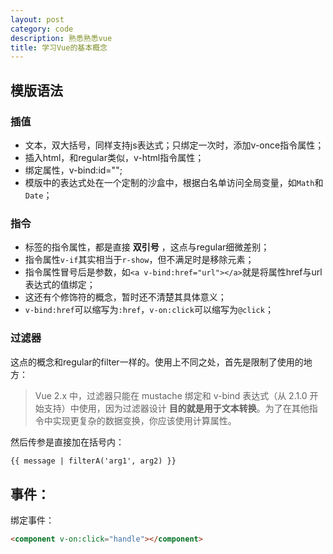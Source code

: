 ```yaml
---
layout: post
category: code
description: 熟悉熟悉vue
title: 学习Vue的基本概念
---
```


## 模版语法


### 插值

- 文本，双大括号，同样支持js表达式；只绑定一次时，添加v-once指令属性；
- 插入html，和regular类似，v-html指令属性；
- 绑定属性，v-bind:id="";
- 模版中的表达式处在一个定制的沙盒中，根据白名单访问全局变量，如``Math``和``Date``；

### 指令

- 标签的指令属性，都是直接 **双引号** ，这点与regular细微差别；
- 指令属性``v-if``其实相当于``r-show``，但不满足时是移除元素；
- 指令属性冒号后是参数，如``<a v-bind:href="url"></a>``就是将属性href与url表达式的值绑定；
- 这还有个修饰符的概念，暂时还不清楚其具体意义；
- ``v-bind:href``可以缩写为``:href``，``v-on:click``可以缩写为``@click``；

### 过滤器

这点的概念和regular的filter一样的。使用上不同之处，首先是限制了使用的地方：

> Vue 2.x 中，过滤器只能在 mustache 绑定和 v-bind 表达式（从 2.1.0 开始支持）中使用，因为过滤器设计 **目的就是用于文本转换**。为了在其他指令中实现更复杂的数据变换，你应该使用计算属性。

然后传参是直接加在括号内：

```html
{{ message | filterA('arg1', arg2) }}
```

## 事件：

绑定事件：

```html
<component v-on:click="handle"></component>
```
